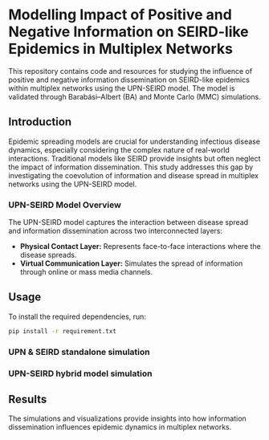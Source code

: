 # Modelling Impact of Positive and Negative Information on SEIRD-like Epidemics in Multiplex Networks

This repository contains code and resources for studying the influence of positive and negative information dissemination on SEIRD-like epidemics within multiplex networks using the UPN-SEIRD model. The model is validated through Barabási–Albert (BA) and Monte Carlo (MMC) simulations.

## Introduction

Epidemic spreading models are crucial for understanding infectious disease dynamics, especially considering the complex nature of real-world interactions. Traditional models like SEIRD provide insights but often neglect the impact of information dissemination. This study addresses this gap by investigating the coevolution of information and disease spread in multiplex networks using the UPN-SEIRD model.

### UPN-SEIRD Model Overview

The UPN-SEIRD model captures the interaction between disease spread and information dissemination across two interconnected layers:
- **Physical Contact Layer:** Represents face-to-face interactions where the disease spreads.
- **Virtual Communication Layer:** Simulates the spread of information through online or mass media channels.

## Usage
To install the required dependencies, run:

```bash
pip install -r requirement.txt
```

### UPN & SEIRD standalone simulation
    
### UPN-SEIRD hybrid model simulation

## Results

The simulations and visualizations provide insights into how information dissemination influences epidemic dynamics in multiplex networks.





